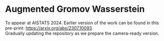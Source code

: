 # Augmented Gromov Wasserstein
To appear at AISTATS 2024. Earlier version of the work can be found in this pre-print: https://arxiv.org/abs/2307.10093  
Gradually updating the repository as we prepare the camera-ready version.
